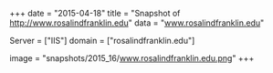 
+++
date = "2015-04-18"
title = "Snapshot of http://www.rosalindfranklin.edu"
data = "www.rosalindfranklin.edu"

Server = ["IIS"]
domain = ["rosalindfranklin.edu"]

  image = "snapshots/2015_16/www.rosalindfranklin.edu.png"
+++
#
